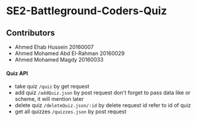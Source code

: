 # SE2-Battleground-Coders-Quiz

## Contributors
* Ahmed Ehab Hussein 20160007
* Ahmed Mohamed Abd El-Rahman 20160029
* Ahmed Mohamed Magdy 20160033

#### Quiz API
* take quiz ```/quiz``` by get request
* add quiz ```/addQuiz.json``` by post request don't forget to pass data like or scheme, it will mention later
* delete quiz ```/deleteQuiz.json/:id``` by delete request id refer to id of quiz
* get all quizzes ```/quizzes.json``` by post request

